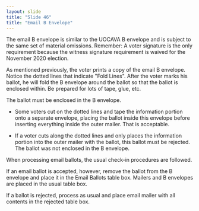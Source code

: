 ```yaml
---
layout: slide
title: "Slide 46"
title: "Email B Envelope"
---
```


The email B envelope is similar to the UOCAVA B envelope and is subject to the same set of material omissions. Remember: A voter signature is the only requirement because the witness signature requirement is waived for the November 2020 election.

As mentioned previously, the voter prints a copy of the email B envelope. Notice the dotted lines that indicate "Fold Lines". After the voter marks his ballot, he will fold the B envelope around the ballot so that the ballot is enclosed within. Be prepared for lots of tape, glue, etc.

The ballot must be enclosed in the B envelope.

* Some voters cut on the dotted lines and tape the information portion onto a separate envelope, placing the ballot inside this envelope before inserting everything inside the outer mailer. That is acceptable.

* If a voter cuts along the dotted lines and only places the information portion into the outer mailer with the ballot, this ballot must be rejected. The ballot was not enclosed in the B envelope.

When processing email ballots, the usual check-in procedures are followed.

If an email ballot is accepted, however, remove the ballot from the B envelope and place it in the Email Ballots table box. Mailers and B envelopes are placed in the usual table box.

If a ballot is rejected, process as usual and place email mailer with all contents in the rejected table box.
